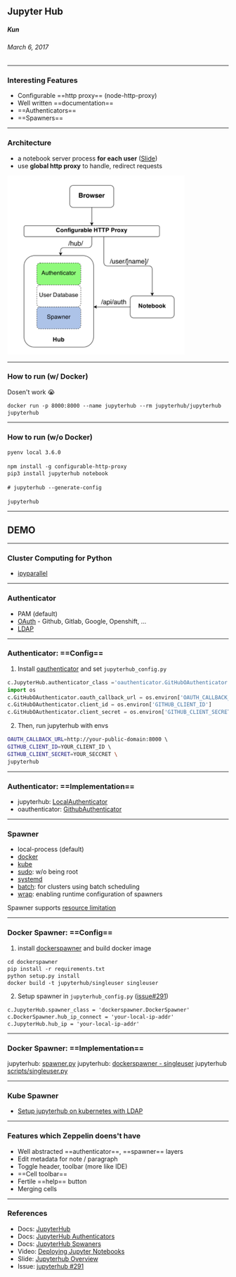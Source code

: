 <!-- $theme: gaia -->

## Jupyter Hub

##### _Kun_
###### March 6, 2017

---

### Interesting Features


- Configurable ==http proxy== (node-http-proxy)
- Well written ==documentation==
- ==Authenticators==
- ==Spawners==

---

### Architecture

- a notebook server process **for each user** ([Slide](https://www.slideshare.net/willingc/jupyterhub-a-thing-explainer-overview#L18))
- use **global http proxy** to handle, redirect requests


![center](./architecture.png)


---

### How to run (w/ Docker)

Dosen't work :sob:

```
docker run -p 8000:8000 --name jupyterhub --rm jupyterhub/jupyterhub jupyterhub
```

---

### How to run (w/o Docker)

```
pyenv local 3.6.0

npm install -g configurable-http-proxy
pip3 install jupyterhub notebook

# jupyterhub --generate-config

jupyterhub
```

---

## DEMO

---

### Cluster Computing for Python

- [ipyparallel](https://github.com/ipython/ipyparallel)


---

### Authenticator

- PAM (default)
- [OAuth](https://github.com/jupyterhub/oauthenticator) - Github, Gitlab, Google, Openshift, ...
- [LDAP](https://github.com/jupyterhub/ldapauthenticator)

---

### Authenticator: ==Config==


1. Install [oauthenticator](https://github.com/jupyterhub/oauthenticator) and set `jupyterhub_config.py`

```python
c.JupyterHub.authenticator_class ='oauthenticator.GitHubOAuthenticator'
import os
c.GitHubOAuthenticator.oauth_callback_url = os.environ['OAUTH_CALLBACK_URL']
c.GitHubOAuthenticator.client_id = os.environ['GITHUB_CLIENT_ID']
c.GitHubOAuthenticator.client_secret = os.environ['GITHUB_CLIENT_SECRET']
```

2. Then, run jupyterhub with envs

```sh
OAUTH_CALLBACK_URL=http://your-public-domain:8000 \ 
GITHUB_CLIENT_ID=YOUR_CLIENT_ID \ 
GITHUB_CLIENT_SECRET=YOUR_SECCRET \
jupyterhub
```

---

### Authenticator: ==Implementation==

- jupyterhub: [LocalAuthenticator](https://github.com/jupyterhub/jupyterhub/blob/b47f76c0377ca4cd1ab6bff920493145235db339/jupyterhub/auth.py#L303)
- oauthenticator: [GithubAuthenticator](https://github.com/jupyterhub/oauthenticator/blob/bba52fc4c570b5eb8d6a252fd690b5231962e01f/oauthenticator/github.py#L39)

---

### Spawner

- local-process (default)
- [docker](https://github.com/jupyterhub/dockerspawner)
- [kube](https://github.com/jupyterhub/kubespawner)
- [sudo](https://github.com/jupyterhub/sudospawner): w/o being root
- [systemd](https://github.com/jupyterhub/systemdspawner)
- [batch](https://github.com/jupyterhub/batchspawner): for clusters using batch scheduling
- [wrap](https://github.com/jupyterhub/wrapspawner): enabling runtime configuration of spawners

Spawner supports [resource limitation](https://jupyterhub.readthedocs.io/en/latest/spawners.html#spawners-resource-limits-and-guarantees-optional)

---

### Docker Spawner: ==Config==

1. install [dockerspawner](https://github.com/jupyterhub/dockerspawner) and build docker image

```shell
cd dockerspawner
pip install -r requirements.txt
python setup.py install
docker build -t jupyterhub/singleuser singleuser
```

2. Setup spawner in `jupyterhub_config.py` ([issue#291](https://github.com/jupyterhub/jupyterhub/issues/291#issuecomment-134491259))

```
c.JupyterHub.spawner_class = 'dockerspawner.DockerSpawner'
c.DockerSpawner.hub_ip_connect = 'your-local-ip-addr'
c.JupyterHub.hub_ip = 'your-local-ip-addr'
```

---

### Docker Spawner: ==Implementation==

jupyterhub: [spawner.py](https://github.com/jupyterhub/jupyterhub/blob/b47f76c0377ca4cd1ab6bff920493145235db339/jupyterhub/spawner.py#L33-L52)
jupyterhub: [dockerspawner - singleuser](https://github.com/jupyterhub/dockerspawner/tree/master/singleuser)
jupyterhub [scripts/singleuser.py](https://github.com/jupyterhub/jupyterhub/blob/0.6.1/scripts/jupyterhub-singleuser)


--- 

### Kube Spawner

- [Setup jupyterhub on kubernetes with LDAP]( http://danielfrg.com/blog/2016/09/03/jupyterhub-kubernetes-ldap/)

---

### Features which Zeppelin doens't have

- Well abstracted ==authenticator==, ==spawner== layers
- Edit metadata for note / paragraph
- Toggle header, toolbar (more like IDE)
- ==Cell toolbar==
- Fertile ==help== button
- Merging cells

---


### References

- Docs: [JupyterHub](https://jupyterhub.readthedocs.io/en/latest/)
- Docs: [JupyterHub Authenticators](https://jupyterhub.readthedocs.io/en/latest/authenticators.html)
- Docs: [JupyterHub Spwaners](https://jupyterhub.readthedocs.io/en/latest/spawners.html)
- Video: [Deploying Jupyter Notebooks](https://www.youtube.com/watch?v=gSVvxOchT8Y&feature=youtu.be)
- Slide: [Jupyterhub Overview](https://www.slideshare.net/willingc/jupyterhub-a-thing-explainer-overview)
- Issue: [jupyterhub #291](https://github.com/jupyterhub/jupyterhub/issues/291#issuecomment-134491259)